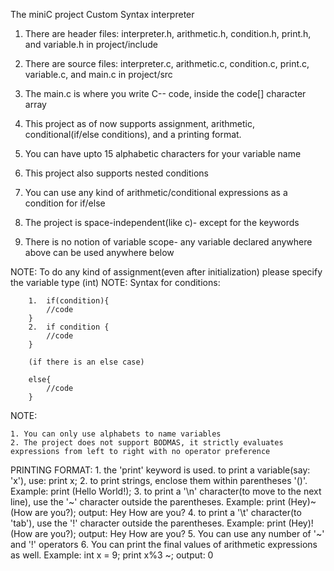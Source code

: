 The miniC project
        Custom Syntax interpreter

1. There are header files: interpreter.h, arithmetic.h, condition.h, print.h, and variable.h in 
    project/include
   
2. There are source files: interpreter.c, arithmetic.c, condition.c, print.c, variable.c, and main.c in project/src
 
3. The main.c is where you write C-- code, inside the code[] character array

4. This project as of now supports assignment, arithmetic, conditional(if/else conditions), and a printing format.

5. You can have upto 15 alphabetic characters for your variable name

6. This project also supports nested conditions
   
7. You can use any kind of arithmetic/conditional expressions as a condition for if/else

8. The project is space-independent(like c)- except for the keywords
   
9. There is no notion of variable scope- any variable declared anywhere above can be used anywhere below

NOTE: To do any kind of assignment(even after initialization) please specify the variable type (int)
NOTE: Syntax for conditions:


        1.  if(condition){
            //code
        }
        2.  if condition {
            //code
        }
        
        (if there is an else case)
        
        else{
            //code
        }

NOTE:

    1. You can only use alphabets to name variables
    2. The project does not support BODMAS, it strictly evaluates expressions from left to right with no operator preference 
    
PRINTING FORMAT:
    1. the 'print' keyword is used.
        to print a variable(say: 'x'), use:
            print x;
    2. to print strings, enclose them within parentheses '()'. 
        Example:
            print (Hello World!);
    3. to print a '\n' character(to move to the next line), use the '~' character outside the parentheses. 
        Example:
            print (Hey)~ (How are you?);
                output: 
                    Hey
                    How are you?
    4. to print a '\t' character(to 'tab'), use the '!' character outside the parentheses. 
        Example:
            print (Hey)! (How are you?);
                output: 
                    Hey     How are you? 
    5. You can use any number of '~' and '!' operators
    6. You can print the final values of arithmetic expressions as well. 
        Example:
            int x = 9;
            print x%3 ~;
                output:
                    0
